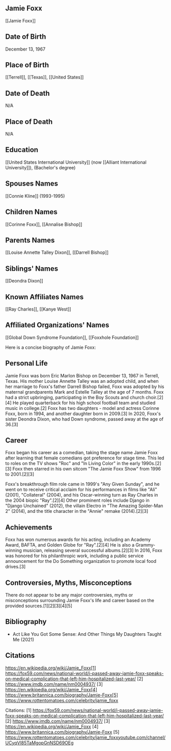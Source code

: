 ## Jamie Foxx
[[Jamie Foxx]]

## Date of Birth
December 13, 1967

## Place of Birth
[[Terrell]], [[Texas]], [[United States]]

## Date of Death
N/A

## Place of Death
N/A

## Education
[[United States International University]] (now [[Alliant International University]]), (Bachelor's degree)

## Spouses Names
[[Connie Kline]] (1993-1995)

## Children Names
[[Corinne Foxx]], [[Annalise Bishop]]

## Parents Names
[[Louise Annette Talley Dixon]], [[Darrell Bishop]]

## Siblings' Names
[[Deondra Dixon]]

## Known Affiliates Names
[[Ray Charles]], [[Kanye West]]

## Affiliated Organizations' Names
[[Global Down Syndrome Foundation]], [[Foxxhole Foundation]]

Here is a concise biography of Jamie Foxx:

## Personal Life
Jamie Foxx was born Eric Marlon Bishop on December 13, 1967 in Terrell, Texas. His mother Louise Annette Talley was an adopted child, and when her marriage to Foxx's father Darrell Bishop failed, Foxx was adopted by his maternal grandparents Mark and Estelle Talley at the age of 7 months. Foxx had a strict upbringing, participating in the Boy Scouts and church choir.[2][4] He played quarterback for his high school football team and studied music in college.[2] Foxx has two daughters - model and actress Corinne Foxx, born in 1994, and another daughter born in 2009.[3] In 2020, Foxx's sister Deondra Dixon, who had Down syndrome, passed away at the age of 36.[3]

## Career
Foxx began his career as a comedian, taking the stage name Jamie Foxx after learning that female comedians got preference for stage time. This led to roles on the TV shows "Roc" and "In Living Color" in the early 1990s.[2][3] Foxx then starred in his own sitcom "The Jamie Foxx Show" from 1996 to 2001.[2][3] 

Foxx's breakthrough film role came in 1999's "Any Given Sunday", and he went on to receive critical acclaim for his performances in films like "Ali" (2001), "Collateral" (2004), and his Oscar-winning turn as Ray Charles in the 2004 biopic "Ray".[2][4] Other prominent roles include Django in "Django Unchained" (2012), the villain Electro in "The Amazing Spider-Man 2" (2014), and the title character in the "Annie" remake (2014).[2][3]

## Achievements
Foxx has won numerous awards for his acting, including an Academy Award, BAFTA, and Golden Globe for "Ray".[2][4] He is also a Grammy-winning musician, releasing several successful albums.[2][3] In 2016, Foxx was honored for his philanthropic work, including a public service announcement for the Do Something organization to promote local food drives.[3]

## Controversies, Myths, Misconceptions
There do not appear to be any major controversies, myths or misconceptions surrounding Jamie Foxx's life and career based on the provided sources.[1][2][3][4][5]

## Bibliography
- Act Like You Got Some Sense: And Other Things My Daughters Taught Me (2021)

## Citations 
https://en.wikipedia.org/wiki/Jamie_Foxx[1] https://fox59.com/news/national-world/i-passed-away-jamie-foxx-speaks-on-medical-complication-that-left-him-hospitalized-last-year/
[2] https://www.imdb.com/name/nm0004937/
[3] https://en.wikipedia.org/wiki/Jamie_Foxx[4] https://www.britannica.com/biography/Jamie-Foxx[5] https://www.rottentomatoes.com/celebrity/jamie_foxx

Citations:
[1] https://fox59.com/news/national-world/i-passed-away-jamie-foxx-speaks-on-medical-complication-that-left-him-hospitalized-last-year/
[2] https://www.imdb.com/name/nm0004937/
[3] https://en.wikipedia.org/wiki/Jamie_Foxx
[4] https://www.britannica.com/biography/Jamie-Foxx
[5] https://www.rottentomatoes.com/celebrity/jamie_foxxyoutube.com/channel/UCyqVl85TaMgopGnNSD69OEg